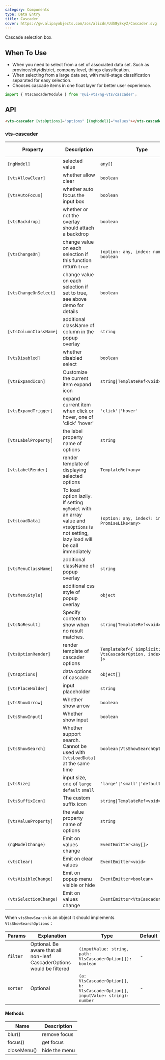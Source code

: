 ```yaml
---
category: Components
type: Data Entry
title: Cascader
cover: https://gw.alipayobjects.com/zos/alicdn/UdS8y8xyZ/Cascader.svg
---
```


Cascade selection box.

## When To Use

- When you need to select from a set of associated data set. Such as province/city/district, company level, things classification.
- When selecting from a large data set, with multi-stage classification separated for easy selection.
- Chooses cascade items in one float layer for better user experience.

```ts
import { VtsCascaderModule } from '@ui-vts/ng-vts/cascader';
```

## API

```html
<vts-cascader [vtsOptions]="options" [(ngModel)]="values"></vts-cascader>
```

### vts-cascader

| Property | Description | Type | Default | Global Config |
| -------- | ----------- | ---- | ------- | --------------------- |
| `[ngModel]` | selected value | `any[]` | - |
| `[vtsAllowClear]` | whether allow clear | `boolean` | `true` |
| `[vtsAutoFocus]` | whether auto focus the input box | `boolean` | `false` |
| `[vtsBackdrop]` | whether or not the overlay should attach a backdrop | `boolean` | `false` |
| `[vtsChangeOn]` | change value on each selection if this function return `true` | `(option: any, index: number) => boolean` | - |
| `[vtsChangeOnSelect]` | change value on each selection if set to true, see above demo for details | `boolean` | `false` |
| `[vtsColumnClassName]` | additional className of column in the popup overlay | `string` | - |
| `[vtsDisabled]` | whether disabled select | `boolean` | `false` |
| `[vtsExpandIcon]` | Customize the current item expand icon | `string\|TemplateRef<void>` | - |
| `[vtsExpandTrigger]` | expand current item when click or hover, one of 'click' 'hover' | `'click'\|'hover'` | `'click'` |
| `[vtsLabelProperty]` | the label property name of options | `string` | `'label'` |
| `[vtsLabelRender]` | render template of displaying selected options | `TemplateRef<any>` | - |
| `[vtsLoadData]` | To load option lazily. If setting `ngModel` with an array value and `vtsOptions` is not setting, lazy load will be call immediately | `(option: any, index?: index) => PromiseLike<any>` | - |
| `[vtsMenuClassName]` | additional className of popup overlay | `string` | - |
| `[vtsMenuStyle]` | additional css style of popup overlay | `object` | - |
| `[vtsNoResult]` | Specify content to show when no result matches. | `string\|TemplateRef<void>` | - |
| `[vtsOptionRender]` | render template of cascader options | `TemplateRef<{ $implicit: VtsCascaderOption, index: number }>` | |
| `[vtsOptions]` | data options of cascade | `object[]` | - |
| `[vtsPlaceHolder]` | input placeholder | `string` | `'Please select'` |
| `[vtsShowArrow]` | Whether show arrow | `boolean` | `true` |
| `[vtsShowInput]` | Whether show input | `boolean` | `true` |
| `[vtsShowSearch]` | Whether support search. Cannot be used with `[vtsLoadData]` at the same time | `boolean\|VtsShowSearchOptions` | `false` |
| `[vtsSize]` | input size, one of `large` `default` `small` | `'large'\|'small'\|'default'` | `'default'` | ✅ |
| `[vtsSuffixIcon]` | 	The custom suffix icon | `string\|TemplateRef<void>` | - |
| `[vtsValueProperty]` | the value property name of options | `string` | `'value'` |
| `(ngModelChange)` | Emit on values change | `EventEmitter<any[]>` | - |
| `(vtsClear)` | Emit on clear values | `EventEmitter<void>` | - |
| `(vtsVisibleChange)` | Emit on popup menu visible or hide | `EventEmitter<boolean>` | - |
| `(vtsSelectionChange)` | Emit on values change | `EventEmitter<VtsCascaderOption[]>` | - |

When `vtsShowSearch` is an object it should implements `VtsShowSearchOptions`：

| Params | Explanation | Type | Default |
| --- | --- | --- | --- |
| `filter` | Optional. Be aware that all non-leaf CascaderOptions would be filtered | `(inputValue: string, path: VtsCascaderOption[]): boolean` | - |
| `sorter` | Optional | `(a: VtsCascaderOption[], b: VtsCascaderOption[], inputValue: string): number` | - |

#### Methods

| Name | Description |
| ---- | ----------- |
| blur() | remove focus |
| focus() | get focus |
| closeMenu() | hide the menu |
